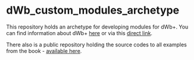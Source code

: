 # dWb_custom_modules_archetype

This repository holds an archetype for developing
modules for dWb+. You can find information about dWb+ 
[here](https://elbosso.github.io/dWb.html)
or via this 
[direct link](https://elbosso.github.io/resources/pdf/handbook.pdf).

There also is a public repository holding the source codes to all
examples from the book - 
[available here](https://github.com/elbosso/dWb_custom_modules).
